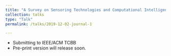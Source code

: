 ```yaml
---
title: "A Survey on Sensoring Technologies and Computational Intelligence Approaches for EEG-based Brain-Computer Interfaces"
collection: talks
type: "Talk"
permalink: /talks/2019-12-02-journal-1

---
```

* Submitting to IEEE/ACM TCBB
* Pre-print version will release soon.
